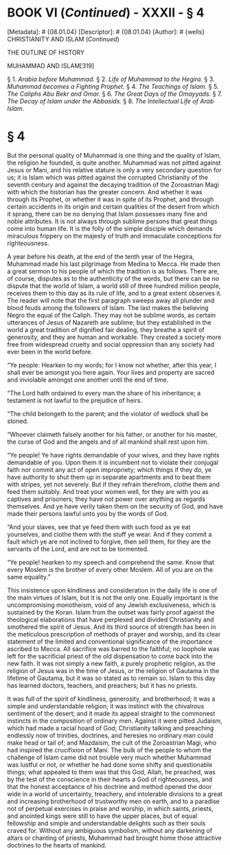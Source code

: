 # BOOK VI (_Continued_) - XXXII - § 4
[Metadata]: # {08.01.04}
[Descriptor]: # {08.01.04}
[Author]: # {wells}
CHRISTIANITY AND ISLAM (_Continued_)




THE OUTLINE OF HISTORY

MUHAMMAD AND ISLAM[319]

§ 1. _Arabia before Muhammad._ § 2. _Life of Muhammad to the      Hegira._
§ 3. _Muhammad becomes a Fighting Prophet._ § 4. _The      Teachings of Islam._
§ 5. _The Caliphs Abu Bekr and Omar._ § 6.      _The Great Days of the
Omayyads._ § 7. _The Decay of Islam under      the Abbasids._ § 8. _The
Intellectual Life of Arab Islam._

# § 4
But the personal quality of Muhammad is one thing and the quality of Islam, the
religion he founded, is quite another. Muhammad was not pitted against Jesus or
Mani, and his relative stature is only a very secondary question for us; it is
Islam which was pitted against the corrupted Christianity of the seventh
century and against the decaying tradition of the Zoroastrian Magi with which
the historian has the greater concern. And whether it was through its Prophet,
or whether it was in spite of its Prophet, and through certain accidents in its
origin and certain qualities of the desert from which it sprang, there can be
no denying that Islam possesses many fine and noble attributes. It is not
always through sublime persons that great things come into human life. It is
the folly of the simple disciple which demands miraculous frippery on the
majesty of truth and immaculate conceptions for righteousness.

A year before his death, at the end of the tenth year of the Hegira, Muhammad
made his last pilgrimage from Medina to Mecca. He made then a great sermon to
his people of which the tradition is as follows. There are, of course, disputes
as to the authenticity of the words, but there can be no dispute that the world
of Islam, a world still of three hundred million people, receives them to this
day as its rule of life, and to a great extent observes it. The reader will
note that the first paragraph sweeps away all plunder and blood feuds among the
followers of Islam. The last makes the believing Negro the equal of the Caliph.
They may not be sublime words, as certain utterances of Jesus of Nazareth are
sublime; but they established in the world a great tradition of dignified fair
dealing, they breathe a spirit of generosity, and they are human and workable.
They created a society more free from widespread cruelty and social oppression
than any society had ever been in the world before.

“Ye people: Hearken to my words; for I know not whether, after this year, I
shall ever be amongst you here again. Your lives and property are sacred and
inviolable amongst one another until the end of time.

“The Lord hath ordained to every man the share of his inheritance; a testament
is not lawful to the prejudice of heirs.

“The child belongeth to the parent; and the violator of wedlock shall be
stoned.

“Whoever claimeth falsely another for his father, or another for his master,
the curse of God and the angels and of all mankind shall rest upon him.

“Ye people! Ye have rights demandable of your wives, and they have rights
demandable of you. Upon them it is incumbent not to violate their conjugal
faith nor commit any act of open impropriety; which things if they do, ye have
authority to shut them up in separate apartments and to beat them with stripes,
yet not severely. But if they refrain therefrom, clothe them and feed them
suitably. And treat your women well, for they are with you as captives and
prisoners; they have not power over anything as regards themselves. And ye have
verily taken them on the security of God, and have made their persons lawful
unto you by the words of God.

“And your slaves, see that ye feed them with such food as ye eat yourselves,
and clothe them with the stuff ye wear. And if they commit a fault which ye are
not inclined to forgive, then sell them, for they are the servants of the Lord,
and are not to be tormented.

“Ye people! hearken to my speech and comprehend the same. Know that every
Moslem is the brother of every other Moslem. All of you are on the same
equality.”

This insistence upon kindliness and consideration in the daily life is one of
the main virtues of Islam, but it is not the only one. Equally important is the
uncompromising monotheism, void of any Jewish exclusiveness, which is sustained
by the Koran. Islam from the outset was fairly proof against the theological
elaborations that have perplexed and divided Christianity and smothered the
spirit of Jesus. And its third source of strength has been in the meticulous
prescription of methods of prayer and worship, and its clear statement of the
limited and conventional significance of the importance ascribed to Mecca. All
sacrifice was barred to the faithful; no loophole was left for the sacrificial
priest of the old dispensation to come back into the new faith. It was not
simply a new faith, a purely prophetic religion, as the religion of Jesus was
in the time of Jesus, or the religion of Gautama in the lifetime of Gautama,
but it was so stated as to remain so. Islam to this day has learned doctors,
teachers, and preachers; but it has no priests.

It was full of the spirit of kindliness, generosity, and brotherhood; it was a
simple and understandable religion; it was instinct with the chivalrous
sentiment of the desert; and it made its appeal straight to the commonest
instincts in the composition of ordinary men. Against it were pitted Judaism,
which had made a racial hoard of God; Christianity talking and preaching
endlessly now of trinities, doctrines, and heresies no ordinary man could make
head or tail of; and Mazdaism, the cult of the Zoroastrian Magi, who had
inspired the crucifixion of Mani. The bulk of the people to whom the challenge
of Islam came did not trouble very much whether Muhammad was lustful or not, or
whether he had done some shifty and questionable things; what appealed to them
was that this God, Allah, he preached, was by the test of the conscience in
their hearts a God of righteousness, and that the honest acceptance of his
doctrine and method opened the door wide in a world of uncertainty, treachery,
and intolerable divisions to a great and increasing brotherhood of trustworthy
men on earth, and to a paradise not of perpetual exercises in praise and
worship, in which saints, priests, and anointed kings were still to have the
upper places, but of equal fellowship and simple and understandable delights
such as their souls craved for. Without any ambiguous symbolism, without any
darkening of altars or chanting of priests, Muhammad had brought home those
attractive doctrines to the hearts of mankind.

